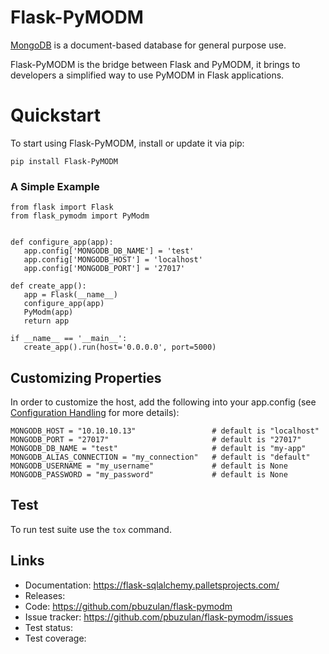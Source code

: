 # Flask-PyMODM

[MongoDB](https://www.mongodb.com/) is a document-based database for general purpose use.

Flask-PyMODM is the bridge between Flask and PyMODM, it brings to developers a simplified way to use PyMODM in Flask applications.

# Quickstart

To start using Flask-PyMODM, install or update it via pip:
```
pip install Flask-PyMODM
```


### A Simple Example
 ```
from flask import Flask
from flask_pymodm import PyModm


def configure_app(app):
    app.config['MONGODB_DB_NAME'] = 'test'
    app.config['MONGODB_HOST'] = 'localhost'
    app.config['MONGODB_PORT'] = '27017'

def create_app():
    app = Flask(__name__)
    configure_app(app)
    PyModm(app)
    return app

if __name__ == '__main__':
    create_app().run(host='0.0.0.0', port=5000)
```


## Customizing Properties

In order to customize the host, add the following into your app.config (see [Configuration Handling](https://flask.palletsprojects.com/en/1.1.x/config/) for more details):
```
MONGODB_HOST = "10.10.10.13"                 # default is "localhost"
MONGODB_PORT = "27017"                       # default is "27017"
MONGODB_DB_NAME = "test"                     # default is "my-app"
MONGODB_ALIAS_CONNECTION = "my_connection"   # default is "default"
MONGODB_USERNAME = "my_username"             # default is None
MONGODB_PASSWORD = "my_password"             # default is None
```

## Test
To run test suite use the `tox` command.

Links
-----

-   Documentation: https://flask-sqlalchemy.palletsprojects.com/
-   Releases: 
-   Code: https://github.com/pbuzulan/flask-pymodm
-   Issue tracker: https://github.com/pbuzulan/flask-pymodm/issues
-   Test status: 
-   Test coverage: 
